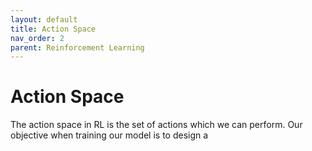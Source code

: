 ```yaml
---
layout: default
title: Action Space
nav_order: 2
parent: Reinforcement Learning
---
```



# Action Space

The action space in RL is the set of actions which we can perform. Our objective when training our model is to design a 

